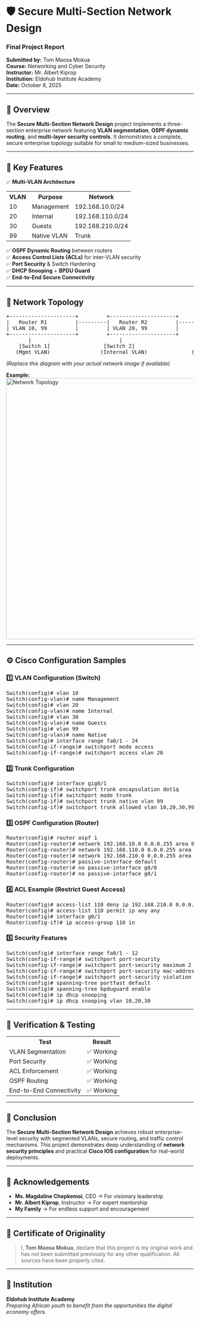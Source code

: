 

<h1>🛡️ Secure Multi-Section Network Design</h1>

<h3>Final Project Report</h3>
<p><b>Submitted by:</b> Tom Maosa Mokua<br>
<b>Course:</b> Networking and Cyber Security<br>
<b>Instructor:</b> Mr. Albert Kiprop<br>
<b>Institution:</b> Eldohub Institute Academy<br>
<b>Date:</b> October 8, 2025</p>

<hr>

<h2>📘 Overview</h2>
<p>
The <b>Secure Multi-Section Network Design</b> project implements a three-section enterprise network featuring
<b>VLAN segmentation</b>, <b>OSPF dynamic routing</b>, and <b>multi-layer security controls</b>.
It demonstrates a complete, secure enterprise topology suitable for small to medium-sized businesses.
</p>

<hr>

<h2>🧠 Key Features</h2>

<p>✅ <b>Multi-VLAN Architecture</b></p>
<table>
  <tr><th>VLAN</th><th>Purpose</th><th>Network</th></tr>
  <tr><td>10</td><td>Management</td><td>192.168.10.0/24</td></tr>
  <tr><td>20</td><td>Internal</td><td>192.168.110.0/24</td></tr>
  <tr><td>30</td><td>Guests</td><td>192.168.210.0/24</td></tr>
  <tr><td>99</td><td>Native VLAN</td><td>Trunk</td></tr>
</table>

<p>✅ <b>OSPF Dynamic Routing</b> between routers<br>
✅ <b>Access Control Lists (ACLs)</b> for inter-VLAN security<br>
✅ <b>Port Security</b> & Switch Hardening<br>
✅ <b>DHCP Snooping</b> + <b>BPDU Guard</b><br>
✅ <b>End-to-End Secure Connectivity</b></p>

<hr>

<h2>🧩 Network Topology</h2>
<pre>
+---------------------+         +---------------------+         +---------------------+
|   Router R1         |---------|   Router R2         |---------|   Router R3         |
| VLAN 10, 99         |         | VLAN 20, 99         |         | VLAN 30, 99         |
+---------------------+         +---------------------+         +---------------------+
       |                            |                             |
    [Switch 1]                 [Switch 2]                   [Switch 3]
   (Mgmt VLAN)                (Internal VLAN)              (Guest VLAN)
</pre>
<p><i>(Replace this diagram with your actual network image if available)</i></p>
<p><b>Example:</b><br>
<img src="./topology-diagram.png" alt="Network Topology" width="700">
</p>

<hr>

<h2>⚙️ Cisco Configuration Samples</h2>

<h3>1️⃣ VLAN Configuration (Switch)</h3>
<pre>
Switch(config)# vlan 10
Switch(config-vlan)# name Management
Switch(config)# vlan 20
Switch(config-vlan)# name Internal
Switch(config)# vlan 30
Switch(config-vlan)# name Guests
Switch(config)# vlan 99
Switch(config-vlan)# name Native
Switch(config)# interface range fa0/1 - 24
Switch(config-if-range)# switchport mode access
Switch(config-if-range)# switchport access vlan 20
</pre>

<h3>2️⃣ Trunk Configuration</h3>
<pre>
Switch(config)# interface gig0/1
Switch(config-if)# switchport trunk encapsulation dot1q
Switch(config-if)# switchport mode trunk
Switch(config-if)# switchport trunk native vlan 99
Switch(config-if)# switchport trunk allowed vlan 10,20,30,99
</pre>

<h3>3️⃣ OSPF Configuration (Router)</h3>
<pre>
Router(config)# router ospf 1
Router(config-router)# network 192.168.10.0 0.0.0.255 area 0
Router(config-router)# network 192.168.110.0 0.0.0.255 area 0
Router(config-router)# network 192.168.210.0 0.0.0.255 area 0
Router(config-router)# passive-interface default
Router(config-router)# no passive-interface g0/0
Router(config-router)# no passive-interface g0/1
</pre>

<h3>4️⃣ ACL Example (Restrict Guest Access)</h3>
<pre>
Router(config)# access-list 110 deny ip 192.168.210.0 0.0.0.255 192.168.10.0 0.0.0.255
Router(config)# access-list 110 permit ip any any
Router(config)# interface g0/1
Router(config-if)# ip access-group 110 in
</pre>

<h3>5️⃣ Security Features</h3>
<pre>
Switch(config)# interface range fa0/1 - 12
Switch(config-if-range)# switchport port-security
Switch(config-if-range)# switchport port-security maximum 2
Switch(config-if-range)# switchport port-security mac-address sticky
Switch(config-if-range)# switchport port-security violation restrict
Switch(config)# spanning-tree portfast default
Switch(config)# spanning-tree bpduguard enable
Switch(config)# ip dhcp snooping
Switch(config)# ip dhcp snooping vlan 10,20,30
</pre>

<hr>

<h2>🧾 Verification & Testing</h2>

<table>
  <tr><th>Test</th><th>Result</th></tr>
  <tr><td>VLAN Segmentation</td><td>✅ Working</td></tr>
  <tr><td>Port Security</td><td>✅ Working</td></tr>
  <tr><td>ACL Enforcement</td><td>✅ Working</td></tr>
  <tr><td>OSPF Routing</td><td>✅ Working</td></tr>
  <tr><td>End-to-End Connectivity</td><td>✅ Working</td></tr>
</table>

<hr>

<h2>🏁 Conclusion</h2>
<p>
The <b>Secure Multi-Section Network Design</b> achieves robust enterprise-level security with segmented VLANs,
secure routing, and traffic control mechanisms.
This project demonstrates deep understanding of <b>network security principles</b> and practical <b>Cisco IOS configuration</b>
for real-world deployments.
</p>

<hr>

<h2>🙏 Acknowledgements</h2>
<ul>
  <li><b>Ms. Magdaline Chepkemoi</b>, CEO → For visionary leadership</li>
  <li><b>Mr. Albert Kiprop</b>, Instructor → For expert mentorship</li>
  <li><b>My Family</b> → For endless support and encouragement</li>
</ul>

<hr>

<h2>🧾 Certificate of Originality</h2>
<blockquote>
I, <b>Tom Maosa Mokua</b>, declare that this project is my original work and has not been submitted previously
for any other qualification. All sources have been properly cited.
</blockquote>

<hr>

<h2>🏫 Institution</h2>
<p><b>Eldohub Institute Academy</b><br>
<i>Preparing African youth to benefit from the opportunities the digital economy offers.</i></p>

</body>
</html>

